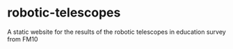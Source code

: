 # robotic-telescopes

A static website for the results of the robotic telescopes in education survey from FM10
